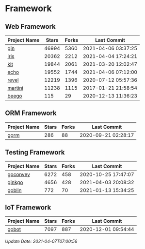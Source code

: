 # Framework

## Web Framework
| Project Name | Stars | Forks | Last Commit |
| ------------ | ----- | ----- | ----------- |
| [gin](https://github.com/gin-gonic/gin) | 46994 | 5360 | 2021-04-06 03:37:25 |
| [iris](https://github.com/kataras/iris) | 20362 | 2212 | 2021-04-04 17:24:21 |
| [kit](https://github.com/go-kit/kit) | 19844 | 2061 | 2021-03-20 12:02:47 |
| [echo](https://github.com/labstack/echo) | 19552 | 1744 | 2021-04-06 07:12:00 |
| [revel](https://github.com/revel/revel) | 12219 | 1396 | 2020-07-12 05:57:36 |
| [martini](https://github.com/go-martini/martini) | 11238 | 1115 | 2017-01-21 21:58:54 |
| [beego](https://github.com/astaxie/beego) | 115 | 29 | 2020-12-13 11:36:23 |

## ORM Framework
| Project Name | Stars | Forks | Last Commit |
| ------------ | ----- | ----- | ----------- |
| [gorm](https://github.com/jinzhu/gorm) | 286 | 88 | 2020-09-21 02:28:17 |

## Testing Framework
| Project Name | Stars | Forks | Last Commit |
| ------------ | ----- | ----- | ----------- |
| [goconvey](https://github.com/smartystreets/goconvey) | 6272 | 458 | 2020-10-25 17:47:07 |
| [ginkgo](https://github.com/onsi/ginkgo) | 4656 | 428 | 2021-04-03 20:08:32 |
| [goblin](https://github.com/franela/goblin) | 772 | 70 | 2021-01-13 15:34:25 |

## IoT Framework
| Project Name | Stars | Forks | Last Commit |
| ------------ | ----- | ----- | ----------- |
| [gobot](https://github.com/hybridgroup/gobot) | 7097 | 887 | 2020-12-01 09:54:44 |

*Update Date: 2021-04-07T07:00:56*